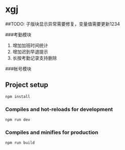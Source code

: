 # xgj

##TODO:
子版块显示异常需要修复，变量值需要更新1234

###考勤模块 
1.  增加加班时间统计 
2.  增加迟到早退提示
3.  长按考勤记录支持删除

###帐号模块 

## Project setup
```
npm install
```

### Compiles and hot-reloads for development
```
npm run dev
```

### Compiles and minifies for production
```
npm run build
```
